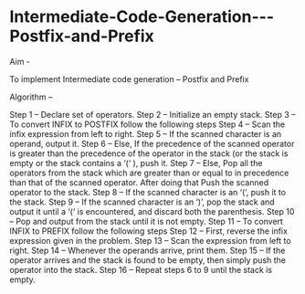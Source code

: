 # Intermediate-Code-Generation---Postfix-and-Prefix

Aim - 

To implement Intermediate code generation – Postfix and Prefix

Algorithm –

Step 1 – Declare set of operators. 
Step 2 – Initialize an empty stack. 
Step 3 – To convert INFIX to POSTFIX follow the following steps 
Step 4 – Scan the infix expression from left to right. 
Step 5 – If the scanned character is an operand, output it. 
Step 6 – Else, If the precedence of the scanned operator is greater than the precedence of the 
operator in the stack (or the stack is empty or the stack contains a ‘(‘ ), push it.
Step 7 – Else, Pop all the operators from the stack which are greater than or equal to in precedence than that of the scanned operator. After doing that Push the scanned operator to the 
stack. 
Step 8 – If the scanned character is an ‘(‘, push it to the stack. 
Step 9 – If the scanned character is an ‘)’, pop the stack and output it until a ‘(‘ is encountered, and discard both the parenthesis. 
Step 10 – Pop and output from the stack until it is not empty. 
Step 11 – To convert INFIX to PREFIX follow the following steps 
Step 12 – First, reverse the infix expression given in the problem. 
Step 13 – Scan the expression from left to right. 
Step 14 – Whenever the operands arrive, print them. 
Step 15 – If the operator arrives and the stack is found to be empty, then simply push the operator into the stack. 
Step 16 – Repeat steps 6 to 9 until the stack is empty.
